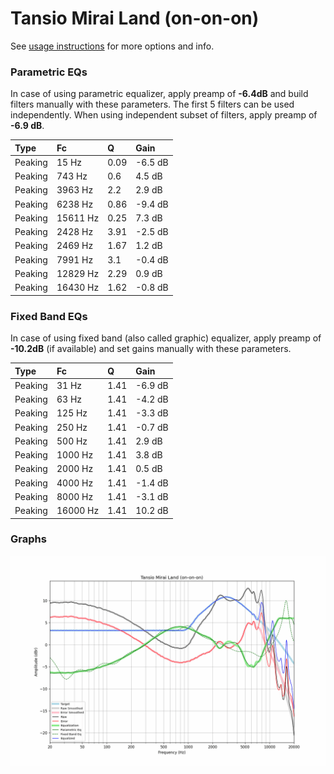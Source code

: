 # Tansio Mirai Land (on-on-on)
See [usage instructions](https://github.com/jaakkopasanen/AutoEq#usage) for more options and info.

### Parametric EQs
In case of using parametric equalizer, apply preamp of **-6.4dB** and build filters manually
with these parameters. The first 5 filters can be used independently.
When using independent subset of filters, apply preamp of **-6.9 dB**.

| Type    | Fc       |    Q | Gain    |
|:--------|:---------|:-----|:--------|
| Peaking | 15 Hz    | 0.09 | -6.5 dB |
| Peaking | 743 Hz   | 0.6  | 4.5 dB  |
| Peaking | 3963 Hz  | 2.2  | 2.9 dB  |
| Peaking | 6238 Hz  | 0.86 | -9.4 dB |
| Peaking | 15611 Hz | 0.25 | 7.3 dB  |
| Peaking | 2428 Hz  | 3.91 | -2.5 dB |
| Peaking | 2469 Hz  | 1.67 | 1.2 dB  |
| Peaking | 7991 Hz  | 3.1  | -0.4 dB |
| Peaking | 12829 Hz | 2.29 | 0.9 dB  |
| Peaking | 16430 Hz | 1.62 | -0.8 dB |

### Fixed Band EQs
In case of using fixed band (also called graphic) equalizer, apply preamp of **-10.2dB**
(if available) and set gains manually with these parameters.

| Type    | Fc       |    Q | Gain    |
|:--------|:---------|:-----|:--------|
| Peaking | 31 Hz    | 1.41 | -6.9 dB |
| Peaking | 63 Hz    | 1.41 | -4.2 dB |
| Peaking | 125 Hz   | 1.41 | -3.3 dB |
| Peaking | 250 Hz   | 1.41 | -0.7 dB |
| Peaking | 500 Hz   | 1.41 | 2.9 dB  |
| Peaking | 1000 Hz  | 1.41 | 3.8 dB  |
| Peaking | 2000 Hz  | 1.41 | 0.5 dB  |
| Peaking | 4000 Hz  | 1.41 | -1.4 dB |
| Peaking | 8000 Hz  | 1.41 | -3.1 dB |
| Peaking | 16000 Hz | 1.41 | 10.2 dB |

### Graphs
![](./Tansio%20Mirai%20Land%20(on-on-on).png)